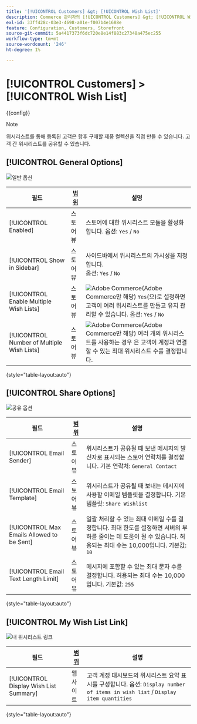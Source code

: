 ```yaml
---
title: '[!UICONTROL Customers] &gt; [!UICONTROL Wish List]'
description: Commerce 관리자의 [!UICONTROL Customers] &gt; [!UICONTROL Wish List] 페이지에서 구성 설정을 검토하십시오.
exl-id: 33ff428c-03e3-4698-a01e-f007b4e1688e
feature: Configuration, Customers, Storefront
source-git-commit: 5a4417373f6dc720e8e14f883c27348a475ec255
workflow-type: tm+mt
source-wordcount: '246'
ht-degree: 1%

---
```


# [!UICONTROL Customers] > [!UICONTROL Wish List]

{{config}}

>[!NOTE]
>
>위시리스트를 통해 등록된 고객은 향후 구매할 제품 컬렉션을 직접 만들 수 있습니다. 고객 간 위시리스트를 공유할 수 있습니다.

## [!UICONTROL General Options]

![일반 옵션](./assets/wishlist-general-options.png)<!-- zoom -->

<!--[General Options](https://experienceleague.adobe.com/en/docs/commerce-admin/stores-sales/shopper-tools/wish-lists/wishlist-configuration) -->

| 필드 | [범위](../../getting-started/websites-stores-views.md#scope-settings) | 설명 |
|--- |--- |--- |
| [!UICONTROL Enabled] | 스토어 뷰 | 스토어에 대한 위시리스트 모듈을 활성화합니다. 옵션: `Yes` / `No` |
| [!UICONTROL Show in Sidebar] | 스토어 뷰 | 사이드바에서 위시리스트의 가시성을 지정합니다. <br/>옵션: `Yes` / `No` |
| [!UICONTROL Enable Multiple Wish Lists] | 스토어 뷰 | ![Adobe Commerce](../../assets/adobe-logo.svg)(Adobe Commerce만 해당) `Yes`(으)로 설정하면 고객이 여러 위시리스트를 만들고 유지 관리할 수 있습니다. 옵션: `Yes` / `No` |
| [!UICONTROL Number of Multiple Wish Lists] | 스토어 뷰 | ![Adobe Commerce](../../assets/adobe-logo.svg)(Adobe Commerce만 해당) 여러 개의 위시리스트를 사용하는 경우 은 고객이 계정과 연결할 수 있는 최대 위시리스트 수를 결정합니다. |

{style="table-layout:auto"}

## [!UICONTROL Share Options]

![공유 옵션](./assets/wishlist-share-options.png)<!-- zoom -->

<!-- [Share Options](https://experienceleague.adobe.com/en/docs/commerce-admin/stores-sales/shopper-tools/wish-lists/wishlist-configuration) -->

| 필드 | [범위](../../getting-started/websites-stores-views.md#scope-settings) | 설명 |
|--- |--- |--- |
| [!UICONTROL Email Sender] | 스토어 뷰 | 위시리스트가 공유될 때 보낸 메시지의 발신자로 표시되는 스토어 연락처를 결정합니다. 기본 연락처: `General Contact` |
| [!UICONTROL Email Template] | 스토어 뷰 | 위시리스트가 공유될 때 보내는 메시지에 사용할 이메일 템플릿을 결정합니다. 기본 템플릿: `Share Wishlist` |
| [!UICONTROL Max Emails Allowed to be Sent] | 스토어 뷰 | 일괄 처리할 수 있는 최대 이메일 수를 결정합니다. 최대 한도를 설정하면 서버의 부하를 줄이는 데 도움이 될 수 있습니다. 허용되는 최대 수는 10,000입니다. 기본값: `10` |
| [!UICONTROL Email Text Length Limit] | 스토어 뷰 | 메시지에 포함할 수 있는 최대 문자 수를 결정합니다. 허용되는 최대 수는 10,000입니다. 기본값: `255` |

{style="table-layout:auto"}

## [!UICONTROL My Wish List Link]

![내 위시리스트 링크](./assets/wishlist-my-wishlist-link.png)<!-- zoom -->

<!--[My Wish List Link](https://experienceleague.adobe.com/en/docs/commerce-admin/stores-sales/shopper-tools/wish-lists/wishlist-configuration) -->

| 필드 | [범위](../../getting-started/websites-stores-views.md#scope-settings) | 설명 |
|--- |--- |--- |
| [!UICONTROL Display Wish List Summary] | 웹 사이트 | 고객 계정 대시보드의 위시리스트 요약 표시를 구성합니다. 옵션: `Display number of items in wish list` / `Display item quantities` |

{style="table-layout:auto"}
